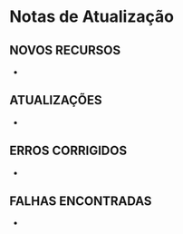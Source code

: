 # Notas de Atualização

## NOVOS RECURSOS

* 

## ATUALIZAÇÕES

* 

## ERROS CORRIGIDOS

* 

## FALHAS ENCONTRADAS

* 